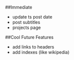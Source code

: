 ##Immediate

- update ts post date
- post subtitles
- projects page

##Cool Future Features

- add links to headers
- add indexes (like wikipedia)
